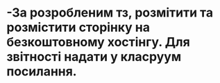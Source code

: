 # -За розробленим тз, розмітити та розмістити сторінку на безкоштовному хостінгу. Для звітності надати у класруум посилання.
